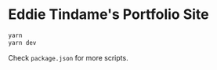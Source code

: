 # Eddie Tindame's Portfolio Site

```bash
yarn
yarn dev
```

Check `package.json` for more scripts.
